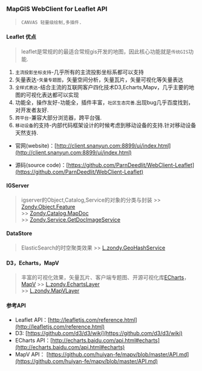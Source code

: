 <br>

### MapGIS WebClient for Leaflet API

> `CANVAS 轻量级绘制,多插件.`

#### Leaflet 优点

> leaflet是常规的的最适合常规gis开发的地图，因此核心功能就是`传统GIS`功能.

1. `主流投影坐标支持`-几乎所有的主流投影坐标系都可以支持
1. 矢量表达-`矢量专题图`，矢量空间分析，矢量瓦片，矢量可视化等矢量表达
1. `全样式表达`-结合主流的互联网客户四化技术D3,Echarts,Mapv，几乎主要的地图的可视化表达都可以实现
1. 功能全，操作友好-功能全，插件丰富，`社区生态完善`.出现bug几乎百度找到，对开发者友好.
1. `跨平台`-兼容大部分浏览器，跨平台强.
1. `移动设备`的支持-内部代码框架设计的时候考虑到移动设备的支持.针对移动设备天然支持.


*   官网(website)：[http://client.snanyun.com:8899/ui/index.html](http://client.snanyun.com:8899/ui/index.html)

*   源码(source code)：[https://github.com/ParnDeedlit/WebClient-Leaflet](https://github.com/ParnDeedlit/WebClient-Leaflet)


#### IGServer
> igserver的Object,Catalog,Service的对象的分类与封装
    >> [Zondy.Object.Feature](Zondy.Object.Feature.html)<br>
    >> [Zondy.Catalog.MapDoc](Zondy.Catalog.MapDoc.html)<br>
    >> [Zondy.Service.GetDocImageService](Zondy.Service.GetDocImageService.html)<br>

#### DataStore

> ElasticSearch的时空聚类效果
    >> [L.zondy.GeoHashService](L.zondy.GeoHashService.html)<br>

#### D3，Echarts，MapV

> 丰富的可视化效果，矢量瓦片、客户端专题图、开源可视化库[ECharts](http://echarts.baidu.com/)，[MapV](http://mapv.baidu.com/)
    >> [L.zondy.EchartsLayer](L.zondy.EchartsLayer.html)<br>
    >> [L.zondy.MapVLayer](L.zondy.MapVLayer.html)<br>


#### 参考API

*   Leaflet API：[http://leafletjs.com/reference.html](http://leafletjs.com/reference.html)
*   D3:          [https://github.com/d3/d3/wiki](https://github.com/d3/d3/wiki)
*   ECharts API：[http://echarts.baidu.com/api.html#echarts](http://echarts.baidu.com/api.html#echarts)
*   MapV API：   [https://github.com/huiyan-fe/mapv/blob/master/API.md](https://github.com/huiyan-fe/mapv/blob/master/API.md)
